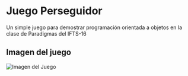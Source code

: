 # Juego Perseguidor
Un simple juego para demostrar programación orientada a objetos en la clase de Paradigmas del IFTS-16

## Imagen del juego

![Imagen del Juego](https://github.com/jpconver/juegoPerseguidor/blob/master/doc/juego.png)


